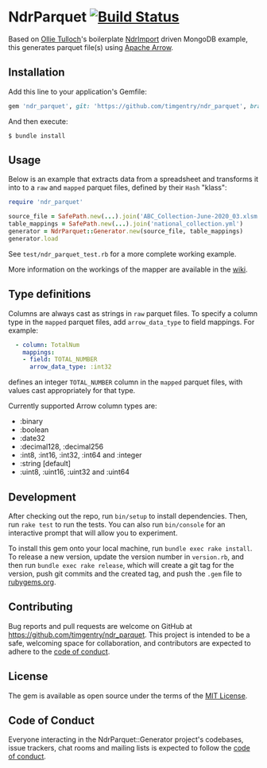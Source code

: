 # NdrParquet [![Build Status](https://github.com/timgentry/ndr_parquet/workflows/Test/badge.svg)](https://github.com/timgentry/ndr_parquet/actions?query=workflow%3Atest)

Based on [Ollie Tulloch](https://github.com/ollietulloch)'s boilerplate [NdrImport](https://github.com/PublicHealthEngland/ndr_import) driven MongoDB example, this generates parquet file(s) using [Apache Arrow](https://arrow.apache.org).

## Installation

Add this line to your application's Gemfile:

```ruby
gem 'ndr_parquet', git: 'https://github.com/timgentry/ndr_parquet', branch: 'main'
```

And then execute:

    $ bundle install

## Usage

Below is an example that extracts data from a spreadsheet and transforms it into to a `raw` and `mapped` parquet files, defined by their `Hash` "klass":

```ruby
require 'ndr_parquet'

source_file = SafePath.new(...).join('ABC_Collection-June-2020_03.xlsm')
table_mappings = SafePath.new(...).join('national_collection.yml')
generator = NdrParquet::Generator.new(source_file, table_mappings)
generator.load
```

See `test/ndr_parquet_test.rb` for a more complete working example.

More information on the workings of the mapper are available in the [wiki](https://github.com/PublicHealthEngland/ndr_import/wiki).

## Type definitions

Columns are always cast as strings in `raw` parquet files. To specify a column type in the `mapped` parquet files, add `arrow_data_type` to field mappings. For example:

```yaml
  - column: TotalNum
    mappings:
    - field: TOTAL_NUMBER
      arrow_data_type: :int32
```

defines an integer `TOTAL_NUMBER` column in the `mapped` parquet files, with values cast appropriately for that type.

Currently supported Arrow column types are:

* :binary
* :boolean
* :date32
* :decimal128, :decimal256
* :int8, :int16, :int32, :int64 and :integer
* :string [default]
* :uint8, :uint16, :uint32 and :uint64

## Development

After checking out the repo, run `bin/setup` to install dependencies. Then, run `rake test` to run the tests. You can also run `bin/console` for an interactive prompt that will allow you to experiment.

To install this gem onto your local machine, run `bundle exec rake install`. To release a new version, update the version number in `version.rb`, and then run `bundle exec rake release`, which will create a git tag for the version, push git commits and the created tag, and push the `.gem` file to [rubygems.org](https://rubygems.org).

## Contributing

Bug reports and pull requests are welcome on GitHub at https://github.com/timgentry/ndr_parquet. This project is intended to be a safe, welcoming space for collaboration, and contributors are expected to adhere to the [code of conduct](https://github.com/timgentry/ndr_parquet/blob/main/CODE_OF_CONDUCT.md).

## License

The gem is available as open source under the terms of the [MIT License](https://opensource.org/licenses/MIT).

## Code of Conduct

Everyone interacting in the NdrParquet::Generator project's codebases, issue trackers, chat rooms and mailing lists is expected to follow the [code of conduct](https://github.com/timgentry/ndr_parquet/blob/main/CODE_OF_CONDUCT.md).
